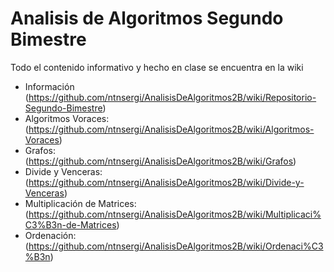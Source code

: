 # Analisis de Algoritmos Segundo Bimestre 
Todo el contenido informativo y hecho en clase se encuentra en la wiki 

* Información (https://github.com/ntnsergi/AnalisisDeAlgoritmos2B/wiki/Repositorio-Segundo-Bimestre)
* Algoritmos Voraces: (https://github.com/ntnsergi/AnalisisDeAlgoritmos2B/wiki/Algoritmos-Voraces)
* Grafos: (https://github.com/ntnsergi/AnalisisDeAlgoritmos2B/wiki/Grafos)
* Divide y Venceras: (https://github.com/ntnsergi/AnalisisDeAlgoritmos2B/wiki/Divide-y-Venceras)
* Multiplicación de Matrices: (https://github.com/ntnsergi/AnalisisDeAlgoritmos2B/wiki/Multiplicaci%C3%B3n-de-Matrices)
* Ordenación: (https://github.com/ntnsergi/AnalisisDeAlgoritmos2B/wiki/Ordenaci%C3%B3n)
